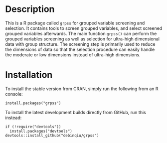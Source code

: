 # Description
This is a R package called `grpss` for grouped variable screening and selection. It contains tools to screen grouped variables, and select screened grouped variables afterwards. The main function `grpss()` can perform the grouped variables screening as well as selection for ultra-high dimensional data with group structure. The screening step is primarily used to reduce the dimensions of data so that the selection procedure can easily handle the moderate or low dimensions instead of ultra-high dimensions.

# Installation
To install the stable version from CRAN, simply run the following from an R console:
```
install.packages("grpss")
```
To install the latest development builds directly from GitHub, run this instead:
```
if (!require("devtools"))
  install.packages("devtools")
devtools::install_github("debinqiu/grpss")
```
